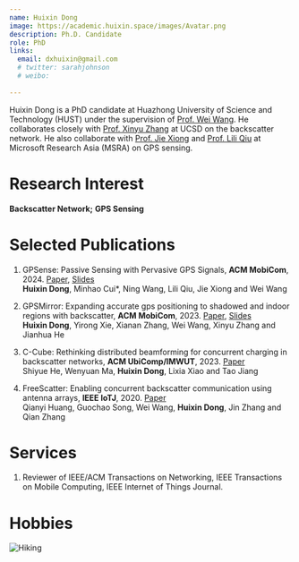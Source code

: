 ```yaml
---
name: Huixin Dong
image: https://academic.huixin.space/images/Avatar.png
description: Ph.D. Candidate
role: PhD
links:
  email: dxhuixin@gmail.com
  # twitter: sarahjohnson
  # weibo:
  
---
```


Huixin Dong is a PhD candidate at Huazhong University of Science and Technology (HUST) under the supervision of [Prof. Wei Wang](https://eic.hust.edu.cn/professor/wangwei/index.html). 
He collaborates closely with [Prof. Xinyu Zhang](http://xyzhang.ucsd.edu/) at UCSD on the backscatter network. He also collaborate with [Prof. Jie Xiong](https://people.cs.umass.edu/~jxiong/) and [Prof. Lili Qiu](https://www.cs.utexas.edu/~lili/) at Microsoft Research Asia (MSRA) on GPS sensing.

Research Interest
======
**Backscatter Network;** **GPS Sensing**

Selected Publications 
======
1. GPSense: Passive Sensing with Pervasive GPS Signals, **ACM MobiCom**, 2024. [Paper](https://dl.acm.org/doi/abs/10.1145/3570361.3592511), [Slides](https://sigmobile.org/mobicom/2023/media/presentations/DongGPSMirror.pptx)  
   **Huixin Dong**, Minhao Cui*, Ning Wang, Lili Qiu, Jie Xiong and Wei Wang

2. GPSMirror: Expanding accurate gps positioning to shadowed and indoor regions with backscatter, **ACM MobiCom**, 2023. [Paper](https://dl.acm.org/doi/abs/10.1145/3570361.3592511), [Slides](https://sigmobile.org/mobicom/2023/media/presentations/DongGPSMirror.pptx)  
   **Huixin Dong**, Yirong Xie, Xianan Zhang, Wei Wang, Xinyu Zhang and Jianhua He
   
3. C-Cube: Rethinking distributed beamforming for concurrent charging in backscatter networks, **ACM UbiComp/IMWUT**, 2023. [Paper](https://dl.acm.org/doi/abs/10.1145/3570342)        
   Shiyue He, Wenyuan Ma, **Huixin Dong**, Lixia Xiao and Tao Jiang
   
4. FreeScatter: Enabling concurrent backscatter communication using antenna arrays, **IEEE IoTJ**, 2020. [Paper](https://ieeexplore.ieee.org/document/9052666)       
   Qianyi Huang, Guochao Song, Wei Wang, **Huixin Dong**, Jin Zhang and Qian Zhang
      
Services
======
1. Reviewer of IEEE/ACM Transactions on Networking, IEEE Transactions on Mobile Computing, IEEE Internet of Things Journal.

Hobbies
======
![Hiking](https://cdn.britannica.com/94/125794-050-FB09B3F4/Hikers-Gore-Range-Mountains-Denver.jpg?w=400&h=300&c=crop) 